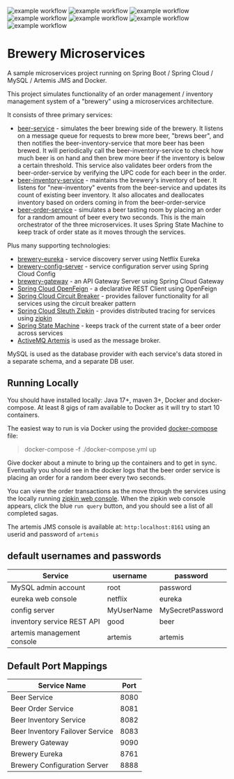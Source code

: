 ![example workflow](https://github.com/strohs/brewery-microservices/actions/workflows/beer-service.yml/badge.svg)
![example workflow](https://github.com/strohs/brewery-microservices/actions/workflows/beer-inventory-service.yml/badge.svg)
![example workflow](https://github.com/strohs/brewery-microservices/actions/workflows/beer-inventory-failover-service.yml/badge.svg)
![example workflow](https://github.com/strohs/brewery-microservices/actions/workflows/beer-order-service.yml/badge.svg)
![example workflow](https://github.com/strohs/brewery-microservices/actions/workflows/brewery-config-server.yml/badge.svg)
![example workflow](https://github.com/strohs/brewery-microservices/actions/workflows/brewery-eureka.yml/badge.svg)
![example workflow](https://github.com/strohs/brewery-microservices/actions/workflows/brewery-gateway.yml/badge.svg)

Brewery Microservices
======================================================================================================================
A sample microservices project running on Spring Boot / Spring Cloud / MySQL / Artemis JMS and Docker.


This project simulates functionality of an order management / inventory management system of a "brewery" using a
microservices architecture. 


It consists of three primary services:
- [beer-service](./beer-service/README.md) - simulates the beer brewing side of the brewery. It listens on
a message queue for requests to brew more beer, "brews beer", and then notifies the
beer-inventory-service that more beer has been brewed. It will periodically call the beer-inventory-service to check
how much beer is on hand and then brew more beer if the inventory is below a certain threshold. 
This service also validates beer orders from the beer-order-service by verifying the UPC code for each beer in the order.
- [beer-inventory-service](./beer-inventory-service/README.md) - maintains the brewery's inventory of beer. It listens
for "new-inventory" events from the beer-service and updates its count of existing beer inventory. It also allocates
and deallocates inventory based on orders coming in from the beer-order-service
- [beer-order-service](./beer-order-service) - simulates a beer tasting room by placing an order for a random amount
of beer every two seconds. This is the main orchestrator of the three microservices. It uses Spring State Machine 
to keep track of order state as it moves through the services.


Plus many supporting technologies:
- [brewery-eureka](./brewery-eureka/README.md) - service discovery server using Netflix Eureka
- [brewery-config-server](./brewery-config-server/README.md) - service configuration server using Spring Cloud Config
- [brewery-gateway](./brewery-gateway/README.md) - an API Gateway Server using Spring Cloud Gateway
- [Spring Cloud OpenFeign](https://spring.io/projects/spring-cloud-openfeign) - a declarative REST Client using OpenFeign 
- [Spring Cloud Circuit Breaker](https://spring.io/projects/spring-cloud-circuitbreaker) - provides failover functionality for all services using the circuit breaker pattern
- [Spring Cloud Sleuth Zipkin](https://spring.io/projects/spring-cloud-sleuth) - provides distributed tracing for services using [zipkin](https://zipkin.io/)
- [Spring State Machine](https://spring.io/projects/spring-statemachine) - keeps track of the current state of a beer order across services
- [ActiveMQ Artemis](https://activemq.apache.org/components/artemis/) is used as the message broker.


MySQL is used as the database provider with each service's data stored in a separate schema, and a separate DB user.



## Running Locally
You should have installed locally: Java 17+, maven 3+, Docker and docker-compose.
At least 8 gigs of ram available to Docker as it will try to start 10 containers.


The easiest way to run is via Docker using the provided [docker-compose](./docker-compose.yml) file:
> docker-compose -f ./docker-compose.yml up


Give docker about a minute to bring up the containers and to get in sync.  Eventually you should see in the docker logs 
that the beer order service is placing an order for a random beer every two seconds.

You can view the order transactions as the move through the services using the locally running [zipkin web console](http://localhost:9411).
When the zipkin web console appears, click the blue `run query` button, and you should see a list of all completed sagas.

The artemis JMS console is available at: `http:localhost:8161` using an userid and password of `artemis`


## default usernames and passwords
| Service                    | username   | password         |
|----------------------------|------------|------------------|
| MySQL admin account        | root       | password         |
| eureka web console         | netflix    | eureka           |
| config server              | MyUserName | MySecretPassword |
| inventory service REST API | good       | beer             |
| artemis management console | artemis    | artemis          |



## Default Port Mappings
| Service Name                    | Port |
|---------------------------------|------|
| Beer Service                    | 8080 |
| Beer Order Service              | 8081 |
| Beer Inventory Service          | 8082 |
| Beer Inventory Failover Service | 8083 |
| Brewery Gateway                 | 9090 |
| Brewery Eureka                  | 8761 |
| Brewery Configuration Server    | 8888 |

